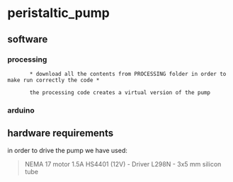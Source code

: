 # peristaltic_pump

  ## software
    
   ### processing 
       
           * download all the contents from PROCESSING folder in order to make run correctly the code * 
      
           the processing code creates a virtual version of the pump 
       
   ### arduino 

   

  ## hardware requirements 
 
   in order to drive the pump we have used: 
  >  NEMA 17 motor 1.5A HS4401 (12V) - 
  > Driver L298N  - 
  > 3x5 mm silicon tube 
    
    

